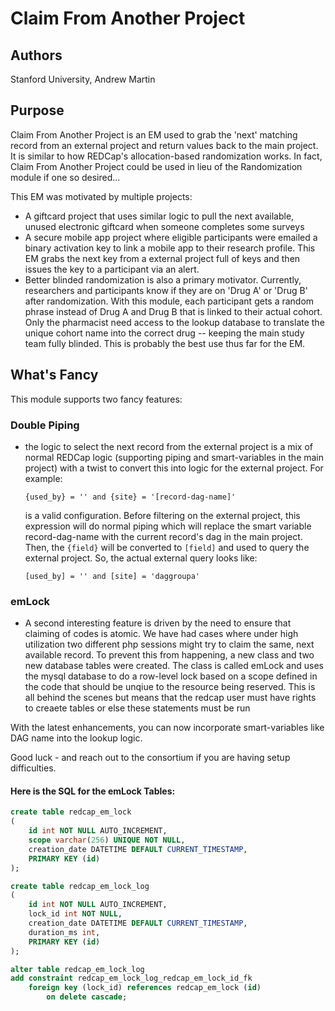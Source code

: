 # Claim From Another Project

## Authors
Stanford University, Andrew Martin

## Purpose
Claim From Another Project is an EM used to grab the 'next' matching record from an external project and return values back to the main project.  It is similar to how REDCap's allocation-based randomization works.  In fact, Claim From Another Project could be used in lieu of the Randomization module if one so desired...

This EM was motivated by multiple projects:
- A giftcard project that uses similar logic to pull the next available, unused electronic giftcard when someone completes some surveys
- A secure mobile app project where eligible participants were emailed a binary activation key to link a mobile app to their research profile.  This EM grabs the next key from a external project full of keys and then issues the key to a participant via an alert.
- Better blinded randomization is also a primary motivator.  Currently, researchers and participants know if they are on 'Drug A' or 'Drug B' after randomization.  With this module, each participant gets a random phrase instead of Drug A and Drug B that is linked to their actual cohort.  Only the pharmacist need access to the lookup database to translate the unique cohort name into the correct drug -- keeping the main study team fully blinded.  This is probably the best use thus far for the EM.

## What's Fancy
This module supports two fancy features:
### Double Piping
* the logic to select the next record from the external project is a mix of normal REDCap logic (supporting piping and smart-variables in the main project) with a twist to convert this into logic for the external project.  For example:
    ```
    {used_by} = '' and {site} = '[record-dag-name]'
    ```
  is a valid configuration.  Before filtering on the external project, this expression will do normal piping which will replace the smart variable record-dag-name with the current record's dag in the main project.  Then, the `{field}` will be converted to `[field]` and used to query the external project.  So, the actual external query looks like:
    ```
    [used_by] = '' and [site] = 'daggroupa'
    ```
### emLock
* A second interesting feature is driven by the need to ensure that claiming of codes is atomic.  We have had cases where under high utilization two different php sessions might try to claim the same, next available record.  To prevent this from happening, a new class and two new database tables were created.  The class is called emLock and uses the mysql database to do a row-level lock based on a scope defined in the code that should be unqiue to the resource being reserved.  This is all behind the scenes but means that the redcap user must have rights to creaete tables or else these statements must be run

With the latest enhancements, you can now incorporate smart-variables like DAG name into the lookup logic.

Good luck - and reach out to the consortium if you are having setup difficulties.

#### Here is the SQL for the emLock Tables:
```sql
create table redcap_em_lock
(
    id int NOT NULL AUTO_INCREMENT,
    scope varchar(256) UNIQUE NOT NULL,
    creation_date DATETIME DEFAULT CURRENT_TIMESTAMP,
    PRIMARY KEY (id)
);

create table redcap_em_lock_log
(
    id int NOT NULL AUTO_INCREMENT,
    lock_id int NOT NULL,
    creation_date DATETIME DEFAULT CURRENT_TIMESTAMP,
    duration_ms int,
    PRIMARY KEY (id)
);

alter table redcap_em_lock_log
add constraint redcap_em_lock_log_redcap_em_lock_id_fk
    foreign key (lock_id) references redcap_em_lock (id)
        on delete cascade;
```
